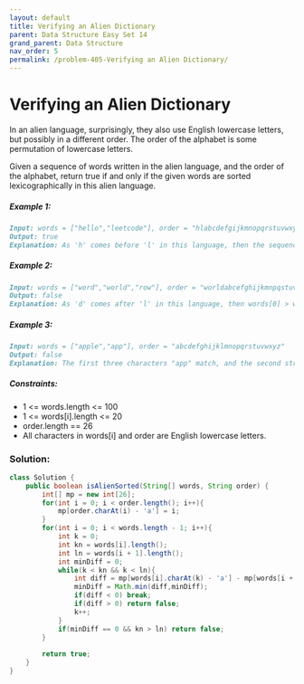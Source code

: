 ```yaml
---
layout: default
title: Verifying an Alien Dictionary
parent: Data Structure Easy Set 14
grand_parent: Data Structure
nav_order: 5
permalink: /problem-405-Verifying an Alien Dictionary/
---
```

# Verifying an Alien Dictionary
In an alien language, surprisingly, they also use English lowercase letters, but possibly in a different order. The order of the alphabet is some permutation of lowercase letters.

Given a sequence of words written in the alien language, and the order of the alphabet, return true if and only if the given words are sorted lexicographically in this alien language.

##### Example 1:
```markdown
Input: words = ["hello","leetcode"], order = "hlabcdefgijkmnopqrstuvwxyz"
Output: true
Explanation: As 'h' comes before 'l' in this language, then the sequence is sorted.
```
##### Example 2:
```markdown
Input: words = ["word","world","row"], order = "worldabcefghijkmnpqstuvxyz"
Output: false
Explanation: As 'd' comes after 'l' in this language, then words[0] > words[1], hence the sequence is unsorted.
```
##### Example 3:
```markdown
Input: words = ["apple","app"], order = "abcdefghijklmnopqrstuvwxyz"
Output: false
Explanation: The first three characters "app" match, and the second string is shorter (in size.) According to lexicographical rules "apple" > "app", because 'l' > '∅', where '∅' is defined as the blank character which is less than any other character (More info).
```
##### Constraints:
* 1 <= words.length <= 100
* 1 <= words[i].length <= 20
* order.length == 26
* All characters in words[i] and order are English lowercase letters.

### Solution:
```java
class Solution {
    public boolean isAlienSorted(String[] words, String order) {
        int[] mp = new int[26];
        for(int i = 0; i < order.length(); i++){
            mp[order.charAt(i) - 'a'] = i;
        }
        for(int i = 0; i < words.length - 1; i++){
            int k = 0;
            int kn = words[i].length();
            int ln = words[i + 1].length();
            int minDiff = 0;
            while(k < kn && k < ln){
                int diff = mp[words[i].charAt(k) - 'a'] - mp[words[i + 1].charAt(k) - 'a'];
                minDiff = Math.min(diff,minDiff);
                if(diff < 0) break;
                if(diff > 0) return false;
                k++;
            }
            if(minDiff == 0 && kn > ln) return false; 
        }
        
        return true;
    }
}
```